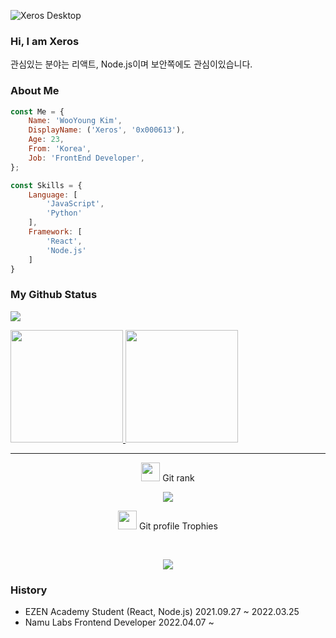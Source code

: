 ![Xeros Desktop](https://user-images.githubusercontent.com/77450463/159569721-f80c11cf-da7c-4000-9a01-30982d0d645d.jpg)

### Hi, I am Xeros

관심있는 분야는 리액트, Node.js이며 보안쪽에도 관심이있습니다.

### About Me

```javascript
const Me = {
    Name: 'WooYoung Kim',
    DisplayName: ('Xeros', '0x000613'),
    Age: 23,
    From: 'Korea',
    Job: 'FrontEnd Developer',
};

const Skills = {
    Language: [
        'JavaScript',
        'Python'
    ],
    Framework: [
        'React',
        'Node.js'
    ]
}
```

### My Github Status

<a href="https://opgc.me/#/users/0x000613" target="_blank"><img src="https://api.opgc.me/githubs/users/0x000613/tag/?theme=basic" /></a>

<p aligin="center">
  <a href="https://github.com/0x000613">
    <img height="180em" src="https://github-readme-stats-eight-theta.vercel.app/api/top-langs/?username=0x000613&layout=compact&langs_count=8&theme=tokyonight"/>
    <img height="180em" src="https://github-readme-stats-eight-theta.vercel.app/api?username=0x000613&show_icons=true&theme=tokyonight&include_all_commits=true&count_private=true"/>
  </a>
</p>

<hr>
<p align="center">
    <img src="https://media.giphy.com/media/QaMcXSekUWx7aogAUr/giphy.gif" width="30" />&nbsp;Git rank
</p>
<p align="center">
    <a href="https://opgc.me/#/users/0x000613" target="_blank"><img src="https://api.opgc.me/githubs/users/0x000613/tag/?theme=basic" /></a>
</p>
<p align="center">
    <img src="https://media.giphy.com/media/QaMcXSekUWx7aogAUr/giphy.gif" width="30" />&nbsp;Git profile Trophies
</p>
<br>
<p align="center">
    <img src="https://github-profile-trophy.vercel.app/?username=0x000613&theme=juicyfresh&no-bg=true" />
</p>

### History

- EZEN Academy Student (React, Node.js) 2021.09.27 ~ 2022.03.25
- Namu Labs Frontend Developer 2022.04.07 ~











